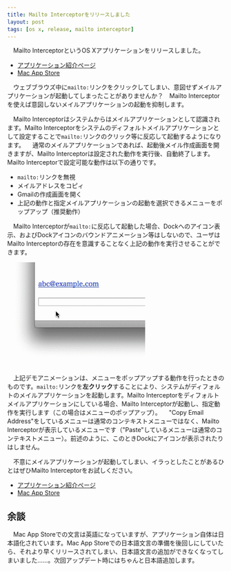 ```yaml
---
title: Mailto Interceptorをリリースしました
layout: post
tags: [os x, release, mailto interceptor]
---
```

　Mailto InterceptorというOS Xアプリケーションをリリースしました。

- [アプリケーション紹介ページ](/mac/mailtointerceptor/)
- [Mac App Store](https://itunes.apple.com/jp/app/id883196547?mt=12)

　ウェブブラウズ中に`mailto:`リンクをクリックしてしまい、意図せずメイルアプリケーションが起動してしまったことがありませんか？　Mailto Interceptorを使えば意図しないメイルアプリケーションの起動を抑制します。

　Mailto Interceptorはシステムからはメイルアプリケーションとして認識されます。Mailto Interceptorをシステムのディフォルトメイルアプリケーションとして設定することで`mailto:`リンクのクリック等に反応して起動するようになります。
　通常のメイルアプリケーションであれば、起動後メイル作成画面を開きますが、Mailto Interceptorは設定された動作を実行後、自動終了します。Mailto Interceptorで設定可能な動作は以下の通りです。

- `mailto:`リンクを無視
- メイルアドレスをコピィ
- Gmailの作成画面を開く
- 上記の動作と指定メイルアプリケーションの起動を選択できるメニューをポップアップ（推奨動作）

　Mailto Interceptorが`mailto:`に反応して起動した場合、Dockへのアイコン表示、およびDockアイコンのバウンドアニメーション等はしないので、ユーザはMailto Interceptorの存在を意識することなく上記の動作を実行させることができます。

![](/blog/img/20140606/demo.gif)

　上記デモアニメーションは、メニューをポップアップする動作を行ったときのものです。`mailto:`リンクを**左クリック**することにより、システムがディフォルトのメイルアプリケーションを起動します。Mailto Interceptorをディフォルトメイルアプリケーションにしている場合、Mailto Interceptorが起動し、指定動作を実行します（この場合はメニューのポップアップ）。
　"Copy Email Address"をしているメニューは通常のコンテキストメニューではなく、Mailto Interceptorが表示しているメニューです（"Paste"しているメニューは通常のコンテキストメニュー）。前述のように、このときDockにアイコンが表示されたりはしません。

　不意にメイルアプリケーションが起動してしまい、イラっとしたことがあるひとはぜひMailto Interceptorをお試しください。

- [アプリケーション紹介ページ](/mac/mailtointerceptor/)
- [Mac App Store](https://itunes.apple.com/jp/app/id883196547?mt=12)


## 余談

　Mac App Storeでの文言は英語になっていますが、アプリケーション自体は日本語化されています。Mac App Storeでの日本語文言の準備を後回しにしていたら、それより早くリリースされてしまい、日本語文言の追加ができなくなってしまいました……。次回アップデート時にはちゃんと日本語追加します。
